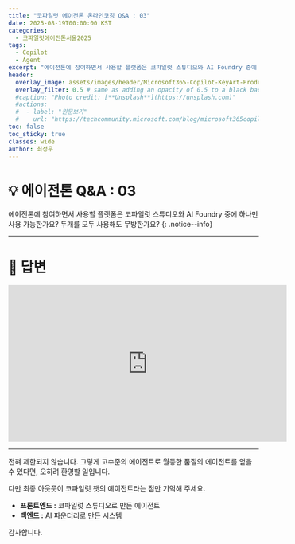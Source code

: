 ```yaml
---
title: "코파일럿 에이전톤 온라인코칭 Q&A : 03"
date: 2025-08-19T00:00:00 KST
categories:
  - 코파일럿에이전톤서울2025
tags:
  - Copilot
  - Agent
excerpt: "에이전톤에 참여하면서 사용할 플랫폼은 코파일럿 스튜디오와 AI Foundry 중에 하나만 사용 가능한가요? 두개를 모두 사용해도 무방한가요?"
header:
  overlay_image: assets/images/header/Microsoft365-Copilot-KeyArt-Productivity-6K-01.png
  overlay_filter: 0.5 # same as adding an opacity of 0.5 to a black background
  #caption: "Photo credit: [**Unsplash**](https://unsplash.com)"
  #actions:
  #  - label: "원문보기"
  #    url: "https://techcommunity.microsoft.com/blog/microsoft365copilotblog/what%E2%80%99s-new-in-microsoft-365-copilot--july-2025/4438253"
toc: false
toc_sticky: true
classes: wide
author: 최정우
---
```


# 💡 에이전톤 Q&A : 03

에이전톤에 참여하면서 사용할 플랫폼은 코파일럿 스튜디오와 AI Foundry 중에 하나만 사용 가능한가요? 두개를 모두 사용해도 무방한가요?
{: .notice--info}

---

# 📝 답변

<iframe width="560" height="315" src="https://www.youtube.com/embed/X5pkLKTTMz0?si=wkL_RhgrKIn7VSJD&amp;start=453" title="YouTube video player" frameborder="0" allow="accelerometer; autoplay; clipboard-write; encrypted-media; gyroscope; picture-in-picture; web-share" referrerpolicy="strict-origin-when-cross-origin" allowfullscreen></iframe>

---

전혀 제한되지 않습니다. 그렇게 고수준의 에이전트로 월등한 품질의 에이전트를 얻을 수 있다면, 오히려 환영할 일입니다.

다만 최종 아웃풋이 코파일럿 챗의 에이전트라는 점만 기억해 주세요.

- **프론트엔드 :** 코파일럿 스튜디오로 만든 에이전트
- **백엔드 :** AI 파운더리로 만든 시스템

감사합니다.